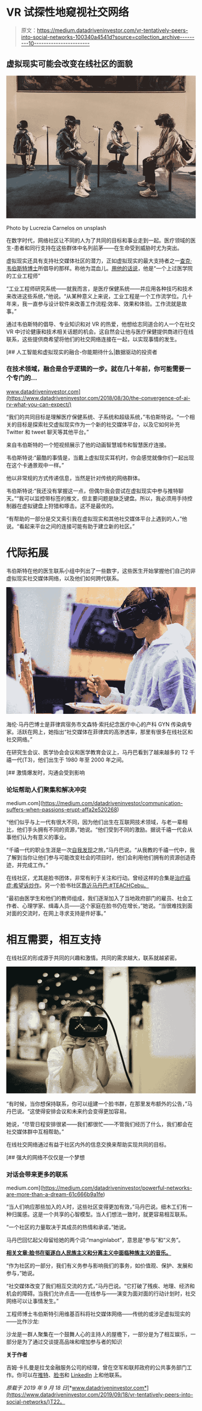 # VR 试探性地窥视社交网络

> 原文：<https://medium.datadriveninvestor.com/vr-tentatively-peers-into-social-networks-100340a4541d?source=collection_archive---------10----------------------->

## 虚拟现实可能会改变在线社区的面貌

![](img/bf34420238c751e8ddcdac13f1d97f03.png)

Photo by Lucrezia Carnelos on unsplash

在数字时代，网络社区让不同的人为了共同的目标和事业走到一起。医疗领域的医生-患者和同行支持在这些群体中名列前茅——在生命受到威胁时尤为突出。

虚拟现实还具有支持社交媒体社区的潜力，正如虚拟现实的最大支持者之一[查克·韦伯斯特博士](https://twitter.com/wareFLO)所倡导的那样。称他为混血儿。[用他的话说](https://altvr.com/community-spotlight-health-systems-chat-with-chuck-webster/)，他是“一个上过医学院的工业工程师”

“工业工程师研究系统——就我而言，是医疗保健系统——并应用各种技巧和技术来改进这些系统，”他说。“从某种意义上来说，工业工程是一个工作流学位。几十年来，我一直参与设计软件来改善工作流程:效率、效果和体验。工作流就是故事。”

通过韦伯斯特的倡导、专业知识和对 VR 的热爱，他想给志同道合的人一个在社交 VR 中讨论健康和技术相关话题的机会。这自然会让他与医疗保健提供商进行在线联系，这些提供商希望将他们的社交网络连接在一起，以实现事情的发生。

[](https://www.datadriveninvestor.com/2018/08/30/the-convergence-of-ai-rv-what-you-can-expect/) [## 人工智能和虚拟现实的融合-你能期待什么|数据驱动的投资者

### 在技术领域，融合是合乎逻辑的一步。就在几十年前，你可能需要一个专门的…

www.datadriveninvestor.com](https://www.datadriveninvestor.com/2018/08/30/the-convergence-of-ai-rv-what-you-can-expect/) 

“我们的共同目标是理解医疗保健系统、子系统和超级系统，”韦伯斯特说。“一个相关的目标是探索社交虚拟现实作为一个新的社交媒体平台，以及它如何补充 Twitter 和 tweet 聊天等其他平台。”

来自韦伯斯特的一个短视频展示了他的动画智慧城市和智慧医疗连接。

韦伯斯特说:“最酷的事情是，当戴上虚拟现实耳机时，你会感觉就像你们一起出现在这个卡通景观中一样。”

他以非常规的方式传递信息，当然是针对传统的网络群体。

韦伯斯特说:“我还没有掌握这一点，但偶尔我会尝试在虚拟现实中参与推特聊天。”“我可以监控带标签的推文，但主要问题是缺乏键盘。所以，我必须用手持控制器在虚拟键盘上狩猎和啄击。这不是最优的。

“有帮助的一部分是交叉索引我在虚拟现实和其他社交媒体平台上遇到的人，”他说。“看起来平台之间的连接可能有助于建立新的社区。”

# 代际拓展

韦伯斯特在他的医生联系小组中列出了一些数字，这些医生开始掌握他们自己的非虚拟现实社交媒体网络，以及他们如何跨代联系。

![](img/b5941e9318c9657f3d7945e83f389d2c.png)

海伦·马丹巴博士是菲律宾宿务市文森特·索托纪念医疗中心的产科 GYN 传染病专家。活跃在网上，她指出“社交媒体在菲律宾的高渗透率，那里有很多在线社区和社交网络。”

在研究生会议、医学协会会议和医学教育会议上，马丹巴看到了越来越多的 T2 千禧一代(T3)，他们出生于 1980 年至 2000 年之间。

[](https://medium.com/datadriveninvestor/communication-suffers-when-passions-erupt-affa2e520268) [## 激情爆发时，沟通会受到影响

### 论坛帮助人们聚集和解决冲突

medium.com](https://medium.com/datadriveninvestor/communication-suffers-when-passions-erupt-affa2e520268) 

“他们似乎与上一代有很大不同，因为他们出生在互联网技术领域，与老一辈相比，他们手头拥有不同的资源，”她说。“他们受到不同的激励。据说千禧一代会从事他们认为有意义的事业。

“千禧一代的职业生涯是一次[自我发现](http://pana.com.ph/decoding-millennials/)之旅，”马丹巴说。“从我教的千禧一代中，我了解到当你让他们参与可能改变社会的项目时，他们会利用他们拥有的资源创造奇迹，并完成工作。”

在线社区，尤其是脸书团体，非常有利于关注和行动。曾经这样的合集是[治疗癌症:希望诉炒作](https://www.facebook.com/groups/249248135482192/)。另一个脸书社区[靠近马丹巴:#TEACHCebu。](https://www.facebook.com/TEACHCebu/)

“最初由医学生和他们的教师组成，我们逐渐加入了当地政府部门的雇员、社会工作者、心理学家、缉毒人员——这个家庭在脸书仍在增长，”她说。“当很难找到面对面的交流时，在网上寻求支持是件好事。”

# 相互需要，相互支持

在线社区的形成源于共同的兴趣和激情。共同的需求越大，联系就越紧密。

![](img/092cdc66aacf6eefcf84e71dce933bc0.png)

“有时候，当你想保持联系，你可以组建一个脸书群，在那里发布额外的公告，”马丹巴说。“这使得安排会议和未来约会变得更加容易。

她说，“尽管日程安排很紧——我们都很忙——不管我们经历了什么，我们都会在社交媒体群中互相帮助。”

在线社交网络通过有益于社区内外的信息交换来帮助实现共同的目标。

[](https://medium.com/datadriveninvestor/powerful-networks-are-more-than-a-dream-61c666b9a1fe) [## 强大的网络不仅仅是一个梦想

### 对话会带来更多的联系

medium.com](https://medium.com/datadriveninvestor/powerful-networks-are-more-than-a-dream-61c666b9a1fe) 

“当人们响应那些加入的人时，这些社区变得更加有效，”马丹巴说。细木工们有一种归属感。这是一个共享的心智模型。当人们想法一致时，就更容易相互联系。

“一个社区的力量取决于其成员的热情和承诺，”她说。

马丹巴回忆起父母留给她的两个词:“manginlabot”，意思是“参与”和“义务”。

[**相关文章:脸书在驱逐白人民族主义和分离主义中面临种族主义的音乐。**](https://www.datadriveninvestor.com/2019/04/10/facebook-faces-the-music-of-racism/)

“作为社区的一部分，我们有义务参与影响我们的事务，如价值观、保护、发展和参与，”她说。

“社交媒体改变了我们相互交流的方式，”马丹巴说。“它打破了残疾、地理、经济和机会的障碍。当我们允许点击——在线参与——演变为面对面的行动计划时，社交网络可以让事情发生。”

工程师博士韦伯斯特引用维基百科将社交媒体网络——传统的或涉足虚拟现实的——比作沙龙:

沙龙是一群人聚集在一个鼓舞人心的主持人的屋檐下，一部分是为了相互娱乐，一部分是为了通过交谈提高品味和增加参与者的知识

**关于作者**

吉姆·卡扎曼是拉戈金融服务公司的经理，曾在空军和联邦政府的公共事务部门工作。你可以在[推特](https://twitter.com/JKatzaman?source=post_page---------------------------)、[脸书](https://www.facebook.com/jim.katzaman?source=post_page---------------------------)和 [LinkedIn](https://www.linkedin.com/in/jim-katzaman-33641b21/?source=post_page---------------------------) 上和他联系。

*原载于 2019 年 9 月 18 日*[*www.datadriveninvestor.com*](https://www.datadriveninvestor.com/2019/09/18/vr-tentatively-peers-into-social-networks/)T22。